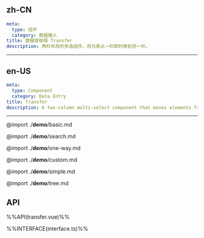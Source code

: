 ## zh-CN
```yaml
meta:
  type: 组件
  category: 数据输入
title: 数据穿梭框 Transfer
description: 两栏布局的多选组件，将元素从一栏即时移到另一栏。
```
---
## en-US
```yaml
meta:
  type: Component
  category: Data Entry
title: Transfer
description: A two-column multi-select component that moves elements from one column to another in real time.
```
---

@import ./__demo__/basic.md

@import ./__demo__/search.md

@import ./__demo__/one-way.md

@import ./__demo__/custom.md

@import ./__demo__/simple.md

@import ./__demo__/tree.md

## API

%%API(transfer.vue)%%

%%INTERFACE(interface.ts)%%
